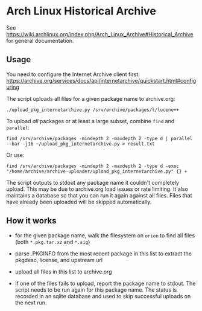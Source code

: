 # Arch Linux Historical Archive

See <https://wiki.archlinux.org/index.php/Arch_Linux_Archive#Historical_Archive> for general
documentation.

## Usage

You need to configure the Internet Archive client first: <https://archive.org/services/docs/api/internetarchive/quickstart.html#configuring>

The script uploads all files for a given package name to archive.org:

    ./upload_pkg_internetarchive.py /srv/archive/packages/l/lucene++

To upload *all* packages or at least a large subset, combine `find` and `parallel`:

    find /srv/archive/packages -mindepth 2 -maxdepth 2 -type d | parallel --bar -j16 ~/upload_pkg_internetarchive.py > result.txt

Or use:

    find /srv/archive/packages -mindepth 2 -maxdepth 2 -type d -exec "/home/archive/archive-uploader/upload_pkg_internetarchive.py" {} +

The script outputs to stdout any package name it couldn't completely upload.
This may be due to archive.org load issues or rate limiting. It also maintains
a database so that you can run it again against all files. Files that have
already been uploaded will be skipped automatically.

## How it works

- for the given package name, walk the filesystem on `orion` to find all files
  (both `*.pkg.tar.xz` and `*.sig`)

- parse .PKGINFO from the most recent package in this list to extract the pkgdesc,
  license, and upstream url

- upload all files in this list to archive.org

- if one of the files fails to upload, report the package name to stdout.  The script needs
  to be run again for this package name. The status is recorded in an sqlite
  database and used to skip successful uploads on the next run.

